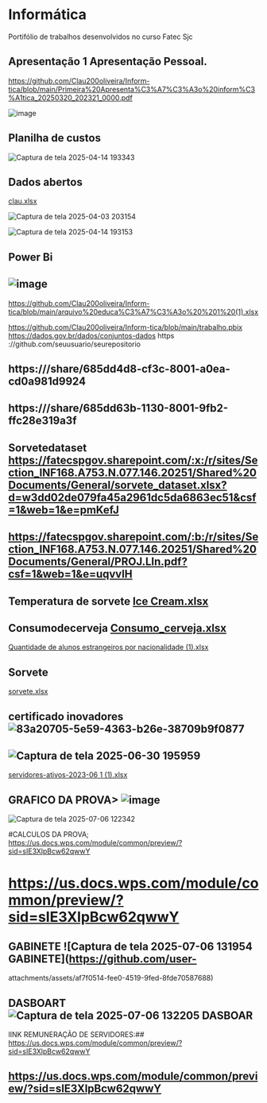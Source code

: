 # Informática
Portifólio de trabalhos desenvolvidos no curso Fatec Sjc
## Apresentação 1 Apresentação  Pessoal.
https://github.com/Clau200oliveira/Inform-tica/blob/main/Primeira%20Apresenta%C3%A7%C3%A3o%20inform%C3%A1tica_20250320_202321_0000.pdf

![image](https://github.com/user-attachments/assets/bedff12e-cfde-43e4-91d5-78a5a09c7d49)

## Planilha de custos

![Captura de tela 2025-04-14 193343](https://github.com/user-attachments/assets/4b3dad1a-c2f5-4b13-acee-284e49365227)

## Dados abertos

[clau.xlsx](https://github.com/user-attachments/files/19596223/clau.xlsx)


![Captura de tela 2025-04-03 203154](https://github.com/user-attachments/assets/894cc41d-e40e-4a46-bef6-6eadec786a56)

![Captura de tela 2025-04-14 193153](https://github.com/user-attachments/assets/3a831e77-1fdd-4cb9-96e7-503b01eed91c)

## Power Bi

## ![image](https://github.com/user-attachments/assets/941c587a-175f-4c06-b776-68de6fd028c2)

 https://github.com/Clau200oliveira/Inform-tica/blob/main/arquivo%20educa%C3%A7%C3%A3o%20%201%20(1).xlsx

https://github.com/Clau200oliveira/Inform-tica/blob/main/trabalho.pbix
https://dados.gov.br/dados/conjuntos-dados
https ://github.com/seuusuario/seurepositorio

## https:///share/685dd4d8-cf3c-8001-a0ea-cd0a981d9924

## https:///share/685dd63b-1130-8001-9fb2-ffc28e319a3f


## Sorvetedataset https://fatecspgov.sharepoint.com/:x:/r/sites/Section_INF168.A753.N.077.146.20251/Shared%20Documents/General/sorvete_dataset.xlsx?d=w3dd02de079fa45a2961dc5da6863ec51&csf=1&web=1&e=pmKefJ

## https://fatecspgov.sharepoint.com/:b:/r/sites/Section_INF168.A753.N.077.146.20251/Shared%20Documents/General/PROJ.LIn.pdf?csf=1&web=1&e=uqvvIH

## Temperatura de sorvete [Ice Cream.xlsx](https://github.com/user-attachments/files/20965450/Ice.Cream.xlsx)

## Consumodecerveja [Consumo_cerveja.xlsx](https://github.com/user-attachments/files/20965469/Consumo_cerveja.xlsx) 

[Quantidade de alunos estrangeiros por nacionalidade (1).xlsx](https://github.com/user-attachments/files/20965495/Quantidade.de.alunos.estrangeiros.por.nacionalidade.1.xlsx)

## Sorvete 
[sorvete.xlsx](https://github.com/user-attachments/files/20965505/sorvete.xlsx)


## certificado inovadores ![83a20705-5e59-4363-b26e-38709b9f0877](https://github.com/user-attachments/assets/07bd624b-677e-40d8-a876-81ab6c2d020b)


## ![Captura de tela 2025-06-30 195959](https://github.com/user-attachments/assets/ad550c5f-6ddc-4846-a9c8-c949b5e28401)


[servidores-ativos-2023-06 1 (1).xlsx](https://github.com/user-attachments/files/21048765/servidores-ativos-2023-06.1.1.xlsx)




## GRAFICO DA PROVA> ![image](https://github.com/user-attachments/assets/dac3b31c-5859-4136-95df-9e1c7a783a53)
![Captura de tela 2025-07-06 122342](https://github.com/user-attachments/assets/b7838c7f-9597-4f74-9b1c-951355392269)

#CALCULOS DA PROVA; https://us.docs.wps.com/module/common/preview/?sid=sIE3XlpBcw62qwwY
# https://us.docs.wps.com/module/common/preview/?sid=sIE3XlpBcw62qwwY


## GABINETE ![Captura de tela 2025-07-06 131954 GABINETE](https://github.com/user-
attachments/assets/af7f0514-fee0-4519-9fed-8fde70587688)

## DASBOART ![Captura de tela 2025-07-06 132205 DASBOAR](https://github.com/user-attachments/assets/5c7c58e2-ace7-4d20-ac60-80c86b68a345)

lINK REMUNERAÇÃO DE SERVIDORES:## https://us.docs.wps.com/module/common/preview/?sid=sIE3XlpBcw62qwwY

## https://us.docs.wps.com/module/common/preview/?sid=sIE3XlpBcw62qwwY



